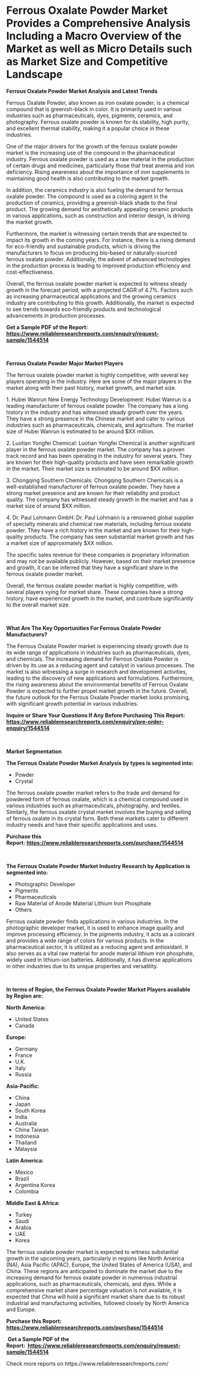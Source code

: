 <p><h1>Ferrous Oxalate Powder Market Provides a Comprehensive Analysis Including a Macro Overview of the Market as well as Micro Details such as Market Size and Competitive Landscape</h1></p><p><strong>Ferrous Oxalate Powder Market Analysis and Latest Trends</strong></p>
<p><p>Ferrous Oxalate Powder, also known as iron oxalate powder, is a chemical compound that is greenish-black in color. It is primarily used in various industries such as pharmaceuticals, dyes, pigments, ceramics, and photography. Ferrous oxalate powder is known for its stability, high purity, and excellent thermal stability, making it a popular choice in these industries.</p><p>One of the major drivers for the growth of the ferrous oxalate powder market is the increasing use of the compound in the pharmaceutical industry. Ferrous oxalate powder is used as a raw material in the production of certain drugs and medicines, particularly those that treat anemia and iron deficiency. Rising awareness about the importance of iron supplements in maintaining good health is also contributing to the market growth.</p><p>In addition, the ceramics industry is also fueling the demand for ferrous oxalate powder. The compound is used as a coloring agent in the production of ceramics, providing a greenish-black shade to the final product. The growing demand for aesthetically appealing ceramic products in various applications, such as construction and interior design, is driving the market growth.</p><p>Furthermore, the market is witnessing certain trends that are expected to impact its growth in the coming years. For instance, there is a rising demand for eco-friendly and sustainable products, which is driving the manufacturers to focus on producing bio-based or naturally-sourced ferrous oxalate powder. Additionally, the advent of advanced technologies in the production process is leading to improved production efficiency and cost-effectiveness.</p><p>Overall, the ferrous oxalate powder market is expected to witness steady growth in the forecast period, with a projected CAGR of 4.7%. Factors such as increasing pharmaceutical applications and the growing ceramics industry are contributing to this growth. Additionally, the market is expected to see trends towards eco-friendly products and technological advancements in production processes.</p></p>
<p><strong>Get a Sample PDF of the Report:&nbsp; <a href="https://www.reliableresearchreports.com/enquiry/request-sample/1544514">https://www.reliableresearchreports.com/enquiry/request-sample/1544514</a></strong></p>
<p>&nbsp;</p>
<p><strong>Ferrous Oxalate Powder Major Market Players</strong></p>
<p><p>The ferrous oxalate powder market is highly competitive, with several key players operating in the industry. Here are some of the major players in the market along with their past history, market growth, and market size.</p><p>1. Hubei Wanrun New Energy Technology Development: Hubei Wanrun is a leading manufacturer of ferrous oxalate powder. The company has a long history in the industry and has witnessed steady growth over the years. They have a strong presence in the Chinese market and cater to various industries such as pharmaceuticals, chemicals, and agriculture. The market size of Hubei Wanrun is estimated to be around $XX million.</p><p>2. Luotian Yongfei Chemical: Luotian Yongfei Chemical is another significant player in the ferrous oxalate powder market. The company has a proven track record and has been operating in the industry for several years. They are known for their high-quality products and have seen remarkable growth in the market. Their market size is estimated to be around $XX million.</p><p>3. Chongqing Southern Chemicals: Chongqing Southern Chemicals is a well-established manufacturer of ferrous oxalate powder. They have a strong market presence and are known for their reliability and product quality. The company has witnessed steady growth in the market and has a market size of around $XX million.</p><p>4. Dr. Paul Lohmann GmbH: Dr. Paul Lohmann is a renowned global supplier of specialty minerals and chemical raw materials, including ferrous oxalate powder. They have a rich history in the market and are known for their high-quality products. The company has seen substantial market growth and has a market size of approximately $XX million.</p><p>The specific sales revenue for these companies is proprietary information and may not be available publicly. However, based on their market presence and growth, it can be inferred that they have a significant share in the ferrous oxalate powder market.</p><p>Overall, the ferrous oxalate powder market is highly competitive, with several players vying for market share. These companies have a strong history, have experienced growth in the market, and contribute significantly to the overall market size.</p></p>
<p>&nbsp;</p>
<p><strong>What Are The Key Opportunities For Ferrous Oxalate Powder Manufacturers?</strong></p>
<p><p>The Ferrous Oxalate Powder market is experiencing steady growth due to its wide range of applications in industries such as pharmaceuticals, dyes, and chemicals. The increasing demand for Ferrous Oxalate Powder is driven by its use as a reducing agent and catalyst in various processes. The market is also witnessing a surge in research and development activities, leading to the discovery of new applications and formulations. Furthermore, the rising awareness about the environmental benefits of Ferrous Oxalate Powder is expected to further propel market growth in the future. Overall, the future outlook for the Ferrous Oxalate Powder market looks promising, with significant growth potential in various industries.</p></p>
<p><strong>Inquire or Share Your Questions If Any Before Purchasing This Report: <a href="https://www.reliableresearchreports.com/enquiry/pre-order-enquiry/1544514">https://www.reliableresearchreports.com/enquiry/pre-order-enquiry/1544514</a></strong></p>
<p>&nbsp;</p>
<p><strong>Market Segmentation</strong></p>
<p><strong>The Ferrous Oxalate Powder Market Analysis by types is segmented into:</strong></p>
<p><ul><li>Powder</li><li>Crystal</li></ul></p>
<p><p>The ferrous oxalate powder market refers to the trade and demand for powdered form of ferrous oxalate, which is a chemical compound used in various industries such as pharmaceuticals, photography, and textiles. Similarly, the ferrous oxalate crystal market involves the buying and selling of ferrous oxalate in its crystal form. Both these markets cater to different industry needs and have their specific applications and uses.</p></p>
<p><strong>Purchase this Report:&nbsp;<a href="https://www.reliableresearchreports.com/purchase/1544514">https://www.reliableresearchreports.com/purchase/1544514</a></strong></p>
<p>&nbsp;</p>
<p><strong>The Ferrous Oxalate Powder Market Industry Research by Application is segmented into:</strong></p>
<p><ul><li>Photographic Developer</li><li>Pigments</li><li>Pharmaceuticals</li><li>Raw Material of Anode Material Lithium Iron Phosphate</li><li>Others</li></ul></p>
<p><p>Ferrous oxalate powder finds applications in various industries. In the photographic developer market, it is used to enhance image quality and improve processing efficiency. In the pigments industry, it acts as a colorant and provides a wide range of colors for various products. In the pharmaceutical sector, it is utilized as a reducing agent and antioxidant. It also serves as a vital raw material for anode material lithium iron phosphate, widely used in lithium-ion batteries. Additionally, it has diverse applications in other industries due to its unique properties and versatility.</p></p>
<p>&nbsp;</p>
<p><strong>In terms of Region, the Ferrous Oxalate Powder Market Players available by Region are:</strong></p>
<p>
    <p> <strong> North America: </strong>
        <ul>
            <li>United States</li>
            <li>Canada</li>
        </ul>
        </p> 
    <p> <strong> Europe: </strong>
        <ul>
            <li>Germany</li>
            <li>France</li>
            <li>U.K.</li>
            <li>Italy</li>
            <li>Russia</li>
        </ul>
        </p> 
    <p> <strong> Asia-Pacific: </strong>
        <ul>
            <li>China</li>
            <li>Japan</li>
            <li>South Korea</li>
            <li>India</li>
            <li>Australia</li>
            <li>China Taiwan</li>
            <li>Indonesia</li>
            <li>Thailand</li>
            <li>Malaysia</li>
        </ul>
        </p> 
    <p> <strong> Latin America: </strong>
        <ul>
            <li>Mexico</li>
            <li>Brazil</li>
            <li>Argentina Korea</li>
            <li>Colombia</li>
        </ul>
        </p> 
    <p> <strong> Middle East & Africa: </strong>
        <ul>
            <li>Turkey</li>
            <li>Saudi</li>
            <li>Arabia</li>
            <li>UAE</li>
            <li>Korea</li>
        </ul>
    </p>
    </p>
<p><p>The ferrous oxalate powder market is expected to witness substantial growth in the upcoming years, particularly in regions like North America (NA), Asia Pacific (APAC), Europe, the United States of America (USA), and China. These regions are anticipated to dominate the market due to the increasing demand for ferrous oxalate powder in numerous industrial applications, such as pharmaceuticals, chemicals, and dyes. While a comprehensive market share percentage valuation is not available, it is expected that China will hold a significant market share due to its robust industrial and manufacturing activities, followed closely by North America and Europe.</p></p>
<p><strong>Purchase this Report: <a href="https://www.reliableresearchreports.com/purchase/1544514">https://www.reliableresearchreports.com/purchase/1544514</a></strong></p>
<p>&nbsp;<strong>Get a Sample PDF of the Report:&nbsp;&nbsp;<a href="https://www.reliableresearchreports.com/enquiry/request-sample/1544514">https://www.reliableresearchreports.com/enquiry/request-sample/1544514</a></strong></p>
<p><strong></strong></p>
<p>Check more reports on https://www.reliableresearchreports.com/</p>